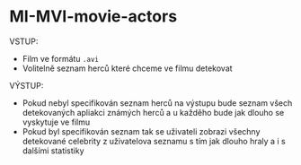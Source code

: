 # MI-MVI-movie-actors

VSTUP:
  - Film ve formátu `.avi`
  - Volitelně seznam herců které chceme ve filmu detekovat

VÝSTUP:
  - Pokud nebyl specifikován seznam herců na výstupu bude seznam všech detekovaných apliakci známých herců a u každěho bude jak dlouho se vyskytuje ve filmu
  - Pokud byl specifikován seznam tak se uživateli zobrazi všechny detekované celebrity z uživatelova seznamu s tím jak dlouho hraly a i s dalšími statistiky
